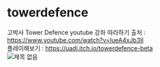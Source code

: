 # towerdefence

고박사 Tower Defence youtube 강좌 따라하기
출처 : https://www.youtube.com/watch?v=IueA4xJb3II<br>
플레이해보기 : https://uadj.itch.io/towerdefence-beta <br>
![제목 없음](https://user-images.githubusercontent.com/30551889/146671411-c0a611f9-5eb0-4ed9-b554-e7e17e04c20c.png)
